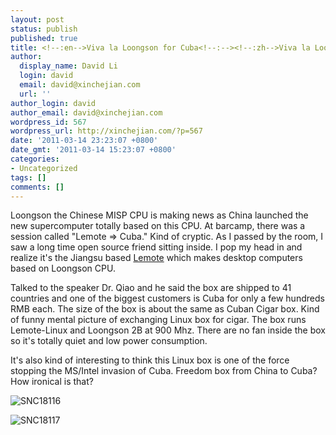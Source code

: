 ```yaml
---
layout: post
status: publish
published: true
title: <!--:en-->Viva la Loongson for Cuba<!--:--><!--:zh-->Viva la Loongson for Cuba<!--:-->
author:
  display_name: David Li
  login: david
  email: david@xinchejian.com
  url: ''
author_login: david
author_email: david@xinchejian.com
wordpress_id: 567
wordpress_url: http://xinchejian.com/?p=567
date: '2011-03-14 23:23:07 +0800'
date_gmt: '2011-03-14 15:23:07 +0800'
categories:
- Uncategorized
tags: []
comments: []
---
```

<p><!--:en-->
<p>Loongson the Chinese MISP CPU is making news as China launched the new supercomputer totally based on this CPU. At barcamp, there was a session called "Lemote => Cuba." Kind of cryptic. As I passed by the room, I saw a long time open source friend sitting inside. I pop my head in and realize it's the Jiangsu based <a href="http://www.lemote.com/en/" target="_blank">Lemote</a> which makes desktop computers based on Loongson CPU.</p></p>
<p>Talked to the speaker Dr. Qiao and he said the box are shipped to 41 countries and one of the biggest customers is Cuba for only a few hundreds RMB each. The size of the box is about the same as Cuban Cigar box. Kind of funny mental picture of exchanging Linux box for cigar. The box runs Lemote-Linux and Loongson 2B at 900 Mhz. There are no fan inside the box so it's totally quiet and low power consumption.</p></p>
<p>It's also kind of interesting to think this Linux box is one of the force stopping the MS/Intel invasion of Cuba. Freedom box from China to Cuba? How ironical is that?</p></p>
<p><img style="display:block; margin-left:auto; margin-right:auto;" src="http://xinchejian.com/wp-content/uploads/2011/03/SNC18116.jpg" alt="SNC18116" title="SNC18116.JPG" border="0"/></p></p>
<p>
<img style="display:block; margin-left:auto; margin-right:auto;" src="http://xinchejian.com/wp-content/uploads/2011/03/SNC18117.jpg" alt="SNC18117" title="SNC18117.JPG" border="0"/><br />
</p><br />
<!--:--></p>
